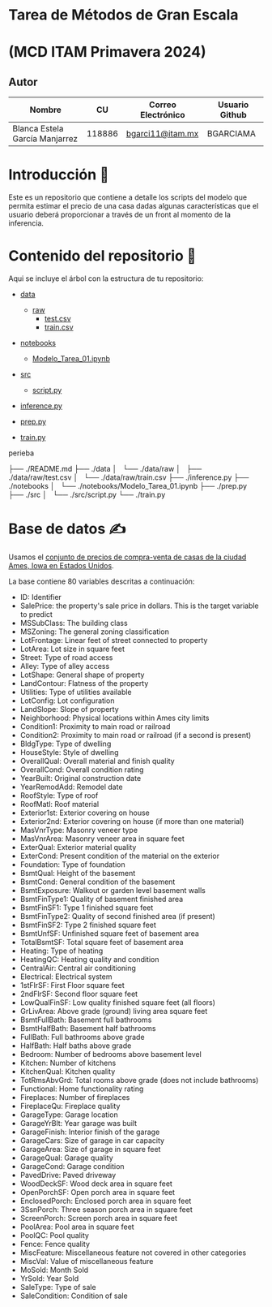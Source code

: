 # Tarea de Métodos de Gran Escala 
# (MCD ITAM Primavera 2024)         

## Autor

| Nombre                        |  CU    | Correo Electrónico             | Usuario Github |
|-------------------------------|--------|--------------------------------|----------------|
| Blanca Estela García Manjarrez | 118886 | bgarci11@itam.mx               | BGARCIAMA      |

# Introducción  🧠
Este es un repositorio que contiene a detalle los scripts del modelo que permita estimar el precio de una casa dadas algunas características que el usuario deberá proporcionar a través de un front al momento de la inferencia.

# Contenido del repositorio  🎯
Aqui se incluye el árbol con la estructura de tu repositorio:
- [data](./data)
  - [raw](./data/raw)
    - [test.csv](./data/raw/test.csv)
    - [train.csv](./data/raw/train.csv)

- [notebooks](./notebooks)
  - [Modelo_Tarea_01.ipynb](./notebooks/Modelo_Tarea_01.ipynb)

- [src](./src)
  - [script.py](./src/script.py)

- [inference.py](./inference.py)
- [prep.py](./prep.py)
- [train.py](./train.py)



perieba




├── ./README.md
├── ./data
│   └── ./data/raw
│       ├── ./data/raw/test.csv
│       └── ./data/raw/train.csv
├── ./inference.py
├── ./notebooks
│   └── ./notebooks/Modelo_Tarea_01.ipynb
├── ./prep.py
├── ./src
│   └── ./src/script.py
└── ./train.py

# Base de datos  ✍
Usamos el [conjunto de precios de compra-venta de casas de la ciudad Ames, Iowa en Estados Unidos](https://www.kaggle.com/competitions/house-prices-advanced-regression-techniques).

La base contiene 80 variables descritas a continuación:
- ID: Identifier
- SalePrice: the property's sale price in dollars. This is the target variable to predict
- MSSubClass: The building class
- MSZoning: The general zoning classification
- LotFrontage: Linear feet of street connected to property
- LotArea: Lot size in square feet
- Street: Type of road access
- Alley: Type of alley access
- LotShape: General shape of property
- LandContour: Flatness of the property
- Utilities: Type of utilities available
- LotConfig: Lot configuration
- LandSlope: Slope of property
- Neighborhood: Physical locations within Ames city limits
- Condition1: Proximity to main road or railroad
- Condition2: Proximity to main road or railroad (if a second is present)
- BldgType: Type of dwelling
- HouseStyle: Style of dwelling
- OverallQual: Overall material and finish quality
- OverallCond: Overall condition rating
- YearBuilt: Original construction date
- YearRemodAdd: Remodel date
- RoofStyle: Type of roof
- RoofMatl: Roof material
- Exterior1st: Exterior covering on house
- Exterior2nd: Exterior covering on house (if more than one material)
- MasVnrType: Masonry veneer type
- MasVnrArea: Masonry veneer area in square feet
- ExterQual: Exterior material quality
- ExterCond: Present condition of the material on the exterior
- Foundation: Type of foundation
- BsmtQual: Height of the basement
- BsmtCond: General condition of the basement
- BsmtExposure: Walkout or garden level basement walls
- BsmtFinType1: Quality of basement finished area
- BsmtFinSF1: Type 1 finished square feet
- BsmtFinType2: Quality of second finished area (if present)
- BsmtFinSF2: Type 2 finished square feet
- BsmtUnfSF: Unfinished square feet of basement area
- TotalBsmtSF: Total square feet of basement area
- Heating: Type of heating
- HeatingQC: Heating quality and condition
- CentralAir: Central air conditioning
- Electrical: Electrical system
- 1stFlrSF: First Floor square feet
- 2ndFlrSF: Second floor square feet
- LowQualFinSF: Low quality finished square feet (all floors)
- GrLivArea: Above grade (ground) living area square feet
- BsmtFullBath: Basement full bathrooms
- BsmtHalfBath: Basement half bathrooms
- FullBath: Full bathrooms above grade
- HalfBath: Half baths above grade
- Bedroom: Number of bedrooms above basement level
- Kitchen: Number of kitchens
- KitchenQual: Kitchen quality
- TotRmsAbvGrd: Total rooms above grade (does not include bathrooms)
- Functional: Home functionality rating
- Fireplaces: Number of fireplaces
- FireplaceQu: Fireplace quality
- GarageType: Garage location
- GarageYrBlt: Year garage was built
- GarageFinish: Interior finish of the garage
- GarageCars: Size of garage in car capacity
- GarageArea: Size of garage in square feet
- GarageQual: Garage quality
- GarageCond: Garage condition
- PavedDrive: Paved driveway
- WoodDeckSF: Wood deck area in square feet
- OpenPorchSF: Open porch area in square feet
- EnclosedPorch: Enclosed porch area in square feet
- 3SsnPorch: Three season porch area in square feet
- ScreenPorch: Screen porch area in square feet
- PoolArea: Pool area in square feet
- PoolQC: Pool quality
- Fence: Fence quality
- MiscFeature: Miscellaneous feature not covered in other categories
- MiscVal: Value of miscellaneous feature
- MoSold: Month Sold
- YrSold: Year Sold
- SaleType: Type of sale
- SaleCondition: Condition of sale
